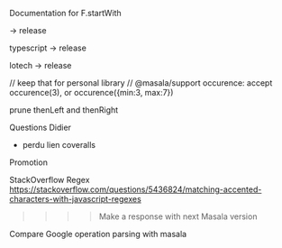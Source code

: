 Documentation for F.startWith


-> release

typescript
-> release



lotech
-> release


// keep that for personal library
// @masala/support
occurence: accept occurence(3), or occurence({min:3, max:7})



prune thenLeft and thenRight

Questions Didier

- perdu lien coveralls


Promotion

StackOverflow Regex
https://stackoverflow.com/questions/5436824/matching-accented-characters-with-javascript-regexes
>>>> Make a response with next Masala version

Compare Google operation parsing with masala


